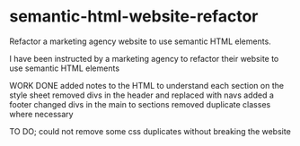 # semantic-html-website-refactor

Refactor a marketing agency website to use semantic HTML elements.

I have been instructed by a marketing agency to refactor their website to use semantic HTML elements

WORK DONE
added notes to the HTML to understand each section on the style sheet
removed divs in the header and replaced with navs
added a footer
changed divs in the main to sections
removed duplicate classes where necessary

TO DO;
could not remove some css duplicates without breaking the website
